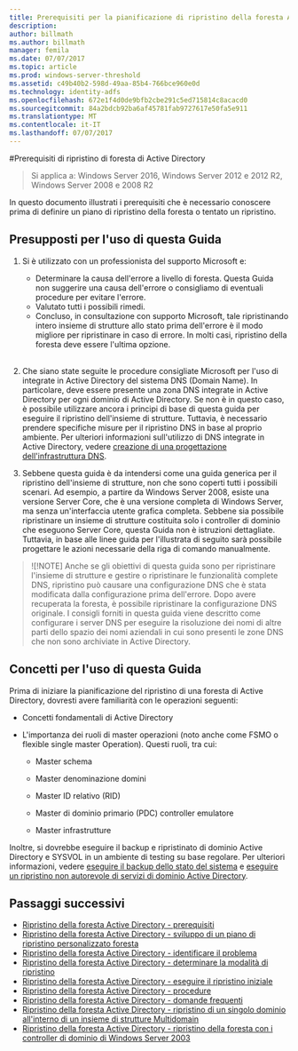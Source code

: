 ```yaml
---
title: Prerequisiti per la pianificazione di ripristino della foresta Active Directory
description: 
author: billmath
ms.author: billmath
manager: femila
ms.date: 07/07/2017
ms.topic: article
ms.prod: windows-server-threshold
ms.assetid: c49b40b2-598d-49aa-85b4-766bce960e0d
ms.technology: identity-adfs
ms.openlocfilehash: 672e1f4d0de9bfb2cbe291c5ed715814c8acacd0
ms.sourcegitcommit: 84a2bdcb92ba6af45781fab9727617e50fa5e911
ms.translationtype: MT
ms.contentlocale: it-IT
ms.lasthandoff: 07/07/2017
---
```

#<a name="active-directory-forest-recovery-prerequisites"></a>Prerequisiti di ripristino di foresta di Active Directory

>Si applica a: Windows Server 2016, Windows Server 2012 e 2012 R2, Windows Server 2008 e 2008 R2

In questo documento illustrati i prerequisiti che è necessario conoscere prima di definire un piano di ripristino della foresta o tentato un ripristino.

## <a name="assumptions-for-using-this-guide"></a>Presupposti per l'uso di questa Guida 

1.  Si è utilizzato con un professionista del supporto Microsoft e:

    - Determinare la causa dell'errore a livello di foresta. Questa Guida non suggerire una causa dell'errore o consigliamo di eventuali procedure per evitare l'errore.  
    - Valutato tutti i possibili rimedi.  
    - Concluso, in consultazione con supporto Microsoft, tale ripristinando intero insieme di strutture allo stato prima dell'errore è il modo migliore per ripristinare in caso di errore. In molti casi, ripristino della foresta deve essere l'ultima opzione.  </br></br>

2. Che siano state seguite le procedure consigliate Microsoft per l'uso di integrate in Active Directory del sistema DNS (Domain Name). In particolare, deve essere presente una zona DNS integrate in Active Directory per ogni dominio di Active Directory. Se non è in questo caso, è possibile utilizzare ancora i principi di base di questa guida per eseguire il ripristino dell'insieme di strutture. Tuttavia, è necessario prendere specifiche misure per il ripristino DNS in base al proprio ambiente. Per ulteriori informazioni sull'utilizzo di DNS integrate in Active Directory, vedere [creazione di una progettazione dell'infrastruttura DNS](../../ad-ds/plan/Creating-a-DNS-Infrastructure-Design.md).
3. Sebbene questa guida è da intendersi come una guida generica per il ripristino dell'insieme di strutture, non che sono coperti tutti i possibili scenari. Ad esempio, a partire da Windows Server 2008, esiste una versione Server Core, che è una versione completa di Windows Server, ma senza un'interfaccia utente grafica completa. Sebbene sia possibile ripristinare un insieme di strutture costituita solo i controller di dominio che eseguono Server Core, questa Guida non è istruzioni dettagliate. Tuttavia, in base alle linee guida per l'illustrata di seguito sarà possibile progettare le azioni necessarie della riga di comando manualmente.  
 
>![!NOTE]
> Anche se gli obiettivi di questa guida sono per ripristinare l'insieme di strutture e gestire o ripristinare le funzionalità complete DNS, ripristino può causare una configurazione DNS che è stata modificata dalla configurazione prima dell'errore. Dopo avere recuperata la foresta, è possibile ripristinare la configurazione DNS originale. I consigli forniti in questa guida viene descritto come configurare i server DNS per eseguire la risoluzione dei nomi di altre parti dello spazio dei nomi aziendali in cui sono presenti le zone DNS che non sono archiviate in Active Directory.  

## <a name="concepts-for-using-this-guide"></a>Concetti per l'uso di questa Guida
 Prima di iniziare la pianificazione del ripristino di una foresta di Active Directory, dovresti avere familiarità con le operazioni seguenti:  
  
-   Concetti fondamentali di Active Directory  
  
-   L'importanza dei ruoli di master operazioni (noto anche come FSMO o flexible single master Operation). Questi ruoli, tra cui:  
  
    -   Master schema  
  
    -   Master denominazione domini  
  
    -   Master ID relativo (RID)  
  
    -   Master di dominio primario (PDC) controller emulatore  
  
    -   Master infrastrutture  
  
 Inoltre, si dovrebbe eseguire il backup e ripristinato di dominio Active Directory e SYSVOL in un ambiente di testing su base regolare. Per ulteriori informazioni, vedere [eseguire il backup dello stato del sistema](AD-Forest-Recovery-Procedures.md) e [eseguire un ripristino non autorevole di servizi di dominio Active Directory](AD-Forest-Recovery-Procedures.md).

## <a name="next-steps"></a>Passaggi successivi
-   [Ripristino della foresta Active Directory - prerequisiti](AD-Forest-Recovery-Prerequisties.md)  
-   [Ripristino della foresta Active Directory - sviluppo di un piano di ripristino personalizzato foresta](AD-Forest-Recovery-Devising-a-Plan.md)  
- [Ripristino della foresta Active Directory - identificare il problema](AD-Forest-Recovery-Identify-the-Problem.md)
-   [Ripristino della foresta Active Directory - determinare la modalità di ripristino](AD-Forest-Recovery-Determine-how-to-Recover.md)
-   [Ripristino della foresta Active Directory - eseguire il ripristino iniziale](AD-Forest-Recovery-Perform-initial-recovery.md)  
-   [Ripristino della foresta Active Directory - procedure](AD-Forest-Recovery-Procedures.md)  
-   [Ripristino della foresta Active Directory - domande frequenti](AD-Forest-Recovery-FAQ.md)  
-   [Ripristino della foresta Active Directory - ripristino di un singolo dominio all'interno di un insieme di strutture Multidomain](AD-Forest-Recovery-Single-Domain-in-Multidomain-Recovery.md)  
-   [Ripristino della foresta Active Directory - ripristino della foresta con i controller di dominio di Windows Server 2003](AD-Forest-Recovery-Windows-Server-2003.md)  
